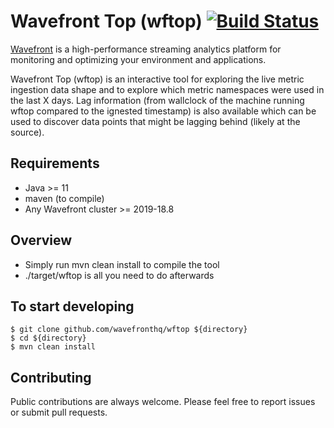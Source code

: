 # Wavefront Top (wftop) [![Build Status](https://travis-ci.org/wavefrontHQ/wftop.svg?branch=master)](https://travis-ci.org/wavefrontHQ/wftop)

[Wavefront](https://docs.wavefront.com/) is a high-performance streaming analytics platform for monitoring and optimizing your environment and applications.

Wavefront Top (wftop) is an interactive tool for exploring the live metric ingestion data shape and to explore which metric namespaces were used in the last X days. Lag information (from wallclock of the machine running wftop compared to the ignested timestamp) is also available which can be used to discover data points that might be lagging behind (likely at the source).

## Requirements
  * Java >= 11
  * maven (to compile)
  * Any Wavefront cluster >= 2019-18.8

## Overview
  * Simply run mvn clean install to compile the tool
  * ./target/wftop is all you need to do afterwards
  
## To start developing

```
$ git clone github.com/wavefronthq/wftop ${directory}
$ cd ${directory}
$ mvn clean install
```

## Contributing
Public contributions are always welcome. Please feel free to report issues or submit pull requests.